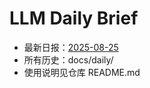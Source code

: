 # LLM Daily Brief

- 最新日报：[2025-08-25](./daily/2025-08-25.md)
- 所有历史：docs/daily/
- 使用说明见仓库 README.md
